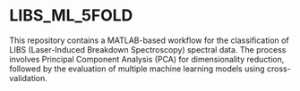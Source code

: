# LIBS_ML_5FOLD
This repository contains a MATLAB-based workflow for the classification of LIBS (Laser-Induced Breakdown Spectroscopy) spectral data. The process involves Principal Component Analysis (PCA) for dimensionality reduction, followed by the evaluation of multiple machine learning models using cross-validation.
